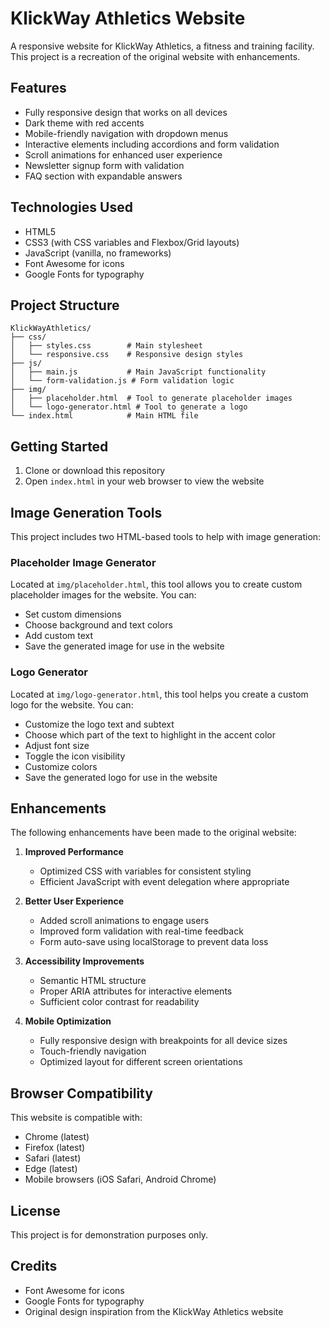 # KlickWay Athletics Website

A responsive website for KlickWay Athletics, a fitness and training facility. This project is a recreation of the original website with enhancements.

## Features

- Fully responsive design that works on all devices
- Dark theme with red accents
- Mobile-friendly navigation with dropdown menus
- Interactive elements including accordions and form validation
- Scroll animations for enhanced user experience
- Newsletter signup form with validation
- FAQ section with expandable answers

## Technologies Used

- HTML5
- CSS3 (with CSS variables and Flexbox/Grid layouts)
- JavaScript (vanilla, no frameworks)
- Font Awesome for icons
- Google Fonts for typography

## Project Structure

```
KlickWayAthletics/
├── css/
│   ├── styles.css        # Main stylesheet
│   └── responsive.css    # Responsive design styles
├── js/
│   ├── main.js           # Main JavaScript functionality
│   └── form-validation.js # Form validation logic
├── img/
│   ├── placeholder.html  # Tool to generate placeholder images
│   └── logo-generator.html # Tool to generate a logo
└── index.html            # Main HTML file
```

## Getting Started

1. Clone or download this repository
2. Open `index.html` in your web browser to view the website

## Image Generation Tools

This project includes two HTML-based tools to help with image generation:

### Placeholder Image Generator

Located at `img/placeholder.html`, this tool allows you to create custom placeholder images for the website. You can:

- Set custom dimensions
- Choose background and text colors
- Add custom text
- Save the generated image for use in the website

### Logo Generator

Located at `img/logo-generator.html`, this tool helps you create a custom logo for the website. You can:

- Customize the logo text and subtext
- Choose which part of the text to highlight in the accent color
- Adjust font size
- Toggle the icon visibility
- Customize colors
- Save the generated logo for use in the website

## Enhancements

The following enhancements have been made to the original website:

1. **Improved Performance**
   - Optimized CSS with variables for consistent styling
   - Efficient JavaScript with event delegation where appropriate

2. **Better User Experience**
   - Added scroll animations to engage users
   - Improved form validation with real-time feedback
   - Form auto-save using localStorage to prevent data loss

3. **Accessibility Improvements**
   - Semantic HTML structure
   - Proper ARIA attributes for interactive elements
   - Sufficient color contrast for readability

4. **Mobile Optimization**
   - Fully responsive design with breakpoints for all device sizes
   - Touch-friendly navigation
   - Optimized layout for different screen orientations

## Browser Compatibility

This website is compatible with:
- Chrome (latest)
- Firefox (latest)
- Safari (latest)
- Edge (latest)
- Mobile browsers (iOS Safari, Android Chrome)

## License

This project is for demonstration purposes only.

## Credits

- Font Awesome for icons
- Google Fonts for typography
- Original design inspiration from the KlickWay Athletics website
